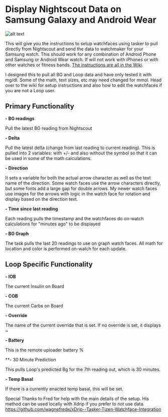 # Display Nightscout Data on Samsung Galaxy and Android Wear

![alt text](https://github.com/jonfawcett/Nightscout-Tasker-Tizen-Watchface-Integration/blob/master/Watch%20Faces/Images/Loop%20Gradient%20Rings.png)

This will give you the instructions to setup watchfaces using tasker to pull directly from Nightscout and send the data to watchmaker for your Samsung watch. This should work for any combination of Android Phone and Samsung or Android Wear watch. If will not work with iPhones or with other watches or fitness bands. [The instructions are all in the Wiki](https://github.com/jonfawcett/Nightscout-Tasker-Tizen-Watchface-Integration/wiki).

I designed this to pull all BG and Loop data and have only tested it with mg/dl. Some of the math, text sizes, etc may need changed for mmol. Head over to the wiki for setup instructions and also how to edit the watchfaces if you are not a Loop user.

## Primary Functionality

**- BG readings**

   Pull the latest BG reading from Nightscout

**- Delta**

   Pull the latest delta (change from last reading to current reading). This is pulled into 2 variables: with +/- and also without the symbol so that it can be used in some of the math calculations.

**- Direction**

   It sets a variable for both the actual arrow character as well as the text name of the direction. Some watch faces use the arrow characters directly, but some fonts add a large gap for double arrows. My newer watch faces use images for the arrows with logic in the watch face for rotation and display based on the direction text.

**- Time since last reading**

   Each reading pulls the timestamp and the watchfaces do on-watch calculations for "minutes ago" to be displayed
   
**- BG Graph**

  The task pulls the last 20 readings to use on graph watch faces. All math for location and color is performed on-watch for each update.
  
## Loop Specific Functionality

**- IOB**

   The current Insulin on Board

**- COB**

   The current Carbs on Board
   
**- Override**

   The name of the current override that is set. If no override is set, it displays ~
   
**- Battery**

   This is the remote uploader battery %
   
**- 30 Minute Prediction

   This pulls Loop's predicted Bg for the 7th reading out, which is 30 minutes.
   
**- Temp Basal**

   If there is a currently enacted temp basal, this will be set.
   



Special Thanks to Fred for help with the main details of the setup. His method can be used locally with Xdrip if you prefer to not use data.
https://github.com/wagnefrede/xDrip--Tasker-Tizen-Watchface-Integration

